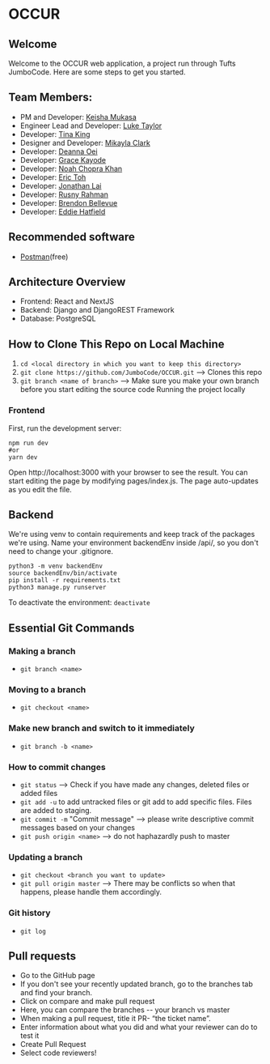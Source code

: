 # OCCUR
## Welcome
Welcome to the OCCUR web application, a project run through Tufts JumboCode. Here are some steps to get you started.

## Team Members:
* PM and Developer: [Keisha Mukasa](https://github.com/kmukasa)
* Engineer Lead and Developer: [Luke Taylor](https://github.com/controversial)
* Developer: [Tina King](http://github.com/tinaking28)
* Designer and Developer: [Mikayla Clark](http://github.com/mikaylaclark)
* Developer: [Deanna Oei](https://github.com/de08oei)
* Developer: [Grace Kayode](https://github.com/12grace12)
* Developer: [Noah Chopra Khan](https://github.com/noahck2000)
* Developer: [Eric Toh](https://github.com/EricToh)
* Developer: [Jonathan Lai]( https://github.com/jlai03)
* Developer: [Rusny Rahman](https://github.com/rusny23)
* Developer: [Brendon Bellevue](https://github.com/Jedzter)
* Developer: [Eddie Hatfield](https://github.com/e-hat)

## Recommended software
* [Postman](https://www.postman.com/)(free)

## Architecture Overview
- Frontend: React and NextJS
- Backend: Django and DjangoREST Framework
- Database: PostgreSQL

## How to Clone This Repo on Local Machine
1. `cd <local directory in which you want to keep this directory>`
2. `git clone https://github.com/JumboCode/OCCUR.git` --> Clones this repo
3. `git branch <name of branch>` --> Make sure you make your own branch before you start editing the source code
Running the project locally

### Frontend
First, run the development server:
```
npm run dev
#or
yarn dev
```
Open http://localhost:3000 with your browser to see the result.
You can start editing the page by modifying pages/index.js. The page auto-updates as you edit the file.

## Backend
We're using venv to contain requirements and keep track of the packages we're using. Name your environment backendEnv inside /api/, so you don't need to change your .gitignore.
```cd backend
python3 -m venv backendEnv
source backendEnv/bin/activate
pip install -r requirements.txt
python3 manage.py runserver
```
To deactivate the environment:
`deactivate`

## Essential Git Commands
### Making a branch
- `git branch <name>`

### Moving to a branch
- `git checkout <name>`

### Make new branch and switch to it immediately
- `git branch -b <name>`

### How to commit changes
- `git status` --> Check if you have made any changes, deleted files or added files
- `git add -u` to add untracked files or git add <filename> to add specific files. Files are added to staging.
- `git commit -m` "Commit message" --> please write descriptive commit messages based on your changes
- `git push origin <name>` --> do not haphazardly push to master 

### Updating a branch
- `git checkout <branch you want to update>`
- `git pull origin master` --> There may be conflicts so when that happens, please handle them accordingly.

### Git history
- `git log`

## Pull requests 
- Go to the GitHub page
- If you don't see your recently updated branch, go to the branches tab and find your branch.
- Click on compare and make pull request
- Here, you can compare the branches -- your branch vs master
- When making a pull request, title it PR- “the ticket name”.
- Enter information about what you did and what your reviewer can do to test it
- Create Pull Request
- Select code reviewers!
 
 
 
 


